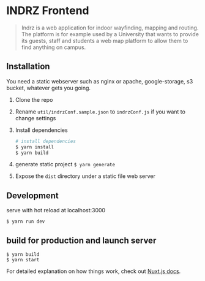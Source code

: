 # INDRZ Frontend


> Indrz is a web application for indoor wayfinding, mapping and routing. The platform is for example used by a University that wants to provide its guests, staff and students a web map platform to allow them to find anything on campus.

## Installation
You need a static webserver such as nginx or apache, google-storage, s3 bucket, whatever gets you going.

1. Clone the repo
1. Rename `util/indrzConf.sample.json` to `indrzConf.js` if you want to change settings
1. Install dependencies
    ``` bash
    # install dependencies
    $ yarn install
    $ yarn build
    ```
1. generate static project
`$ yarn generate`

1. Expose the `dist` directory under a static file web server

## Development
serve with hot reload at localhost:3000

`$ yarn run dev`

## build for production and launch server
```
$ yarn build
$ yarn start
```



For detailed explanation on how things work, check out [Nuxt.js docs](https://nuxtjs.org).
